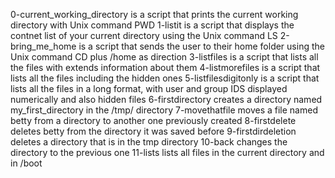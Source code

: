 0-current_working_directory is a script that prints the current working directory with Unix command PWD
1-listit is a script that displays the contnet list of your current directory using the Unix command LS
2-bring_me_home is a script that sends the user to their home folder using the Unix command CD plus /home as direction
3-listfiles is a script that lists all the files with extends information about them
4-listmorefiles is a script that lists all the files including the hidden ones
5-listfilesdigitonly is a script that lists all the files in a long format, with user and group IDS displayed numerically and also hidden files
6-firstdirectory creates a directory named my_first_directory in the /tmp/ directory
7-movethatfile moves a file named betty from a directory to another one previously created
8-firstdelete deletes betty from the directory it was saved before
9-firstdirdeletion deletes a directory that is in the tmp directory
10-back changes the directory to the previous one
11-lists lists all files in the current directory and in /boot
